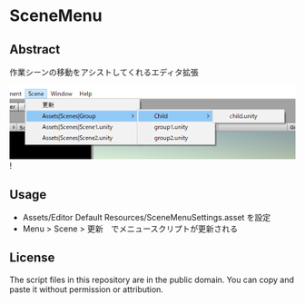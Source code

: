 SceneMenu
================

Abstract
--------

作業シーンの移動をアシストしてくれるエディタ拡張

![image](https://github.com/wataru-ito/SceneMenu/blob/master/scenemenu_image.png)!



Usage
--------

* Assets/Editor Default Resources/SceneMenuSettings.asset を設定
* Menu > Scene > 更新　でメニュースクリプトが更新される


License
-------

The script files in this repository are in the public domain. You can copy and paste it without permission or attribution.
